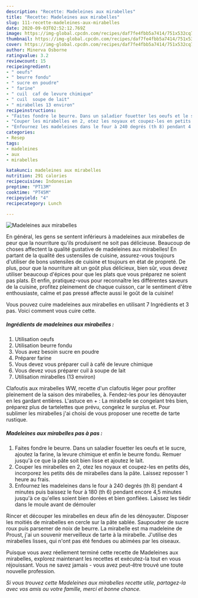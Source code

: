 ```yaml
---
description: "Recette: Madeleines aux mirabelles"
title: "Recette: Madeleines aux mirabelles"
slug: 111-recette-madeleines-aux-mirabelles
date: 2020-09-03T02:52:12.769Z
image: https://img-global.cpcdn.com/recipes/daf7fe4fbb5a7414/751x532cq70/madeleines-aux-mirabelles-photo-principale-de-la-recette.jpg
thumbnail: https://img-global.cpcdn.com/recipes/daf7fe4fbb5a7414/751x532cq70/madeleines-aux-mirabelles-photo-principale-de-la-recette.jpg
cover: https://img-global.cpcdn.com/recipes/daf7fe4fbb5a7414/751x532cq70/madeleines-aux-mirabelles-photo-principale-de-la-recette.jpg
author: Minerva Osborne
ratingvalue: 3.2
reviewcount: 15
recipeingredient:
- " oeufs"
- " beurre fondu"
- " sucre en poudre"
- " farine"
- " cuil  caf de levure chimique"
- " cuil  soupe de lait"
- " mirabelles 13 environ"
recipeinstructions:
- "Faites fondre le beurre. Dans un saladier fouetter les oeufs et le sucre, ajoutez la farine, la levure chimique et enfin le beurre fondu. Remuer jusqu&#39;à ce que la pâte soit bien lisse et ajoutez le lait."
- "Couper les mirabelles en 2, otez les noyaux et coupez-les en petits dés, incorporez les petits dés de mirabelles dans la pâte. Laissez reposser 1 heure au frais."
- "Enfournez les madeleines dans le four à 240 degrés (th 8) pendant 4 minutes puis baissez le four à 180 (th 6) pendant encore 4,5 minutes jusqu&#39;à ce qu&#39;elles soient bien dorées et bien gonflées. Laissez les tiédir dans le moule avant de démouler"
categories:
- Resep
tags:
- madeleines
- aux
- mirabelles

katakunci: madeleines aux mirabelles 
nutrition: 291 calories
recipecuisine: Indonesian
preptime: "PT13M"
cooktime: "PT45M"
recipeyield: "4"
recipecategory: Lunch

---
```



![Madeleines aux mirabelles](https://img-global.cpcdn.com/recipes/daf7fe4fbb5a7414/751x532cq70/madeleines-aux-mirabelles-photo-principale-de-la-recette.jpg)

En général, les gens se sentent inférieurs à madeleines aux mirabelles de peur que la nourriture qu'ils produisent ne soit pas délicieuse. Beaucoup de choses affectent la qualité gustative de madeleines aux mirabelles! En partant de la qualité des ustensiles de cuisine, assurez-vous toujours d'utiliser de bons ustensiles de cuisine et toujours en état de propreté. De plus, pour que la nourriture ait un goût plus délicieux, bien sûr, vous devez utiliser beaucoup d'épices pour que les plats que vous préparez ne soient pas plats. Et enfin, pratiquez-vous pour reconnaître les différentes saveurs de la cuisine, profitez pleinement de chaque cuisson, car le sentiment d'être enthousiaste, calme et pas pressé affecte aussi le goût de la cuisine!

<!--inarticleads1-->

Vous pouvez cuire madeleines aux mirabelles en utilisant 7 Ingrédients et 3 pas. Voici comment vous cuire cette.

##### Ingrédients de madeleines aux mirabelles :

1. Utilisation  oeufs
1. Utilisation  beurre fondu
1. Vous avez besoin  sucre en poudre
1. Préparer  farine
1. Vous devez vous préparer  cuil à café de levure chimique
1. Vous devez vous préparer  cuil à soupe de lait
1. Utilisation  mirabelles (13 environ)


Clafoutis aux mirabelles WW, recette d&#39;un clafoutis léger pour profiter pleinement de la saison des mirabelles, à. Fendez-les pour les dénoyauter en les gardant entières. L&#39;astuce en + : La mirabelle se congelant très bien, préparez plus de tartelettes que prévu, congelez le surplus et. Pour sublimer les mirabelles j&#39;ai choisi de vous proposer une recette de tarte rustique. 

<!--inarticleads2-->

##### Madeleines aux mirabelles pas à pas :

1. Faites fondre le beurre. Dans un saladier fouetter les oeufs et le sucre, ajoutez la farine, la levure chimique et enfin le beurre fondu. Remuer jusqu&#39;à ce que la pâte soit bien lisse et ajoutez le lait.
1. Couper les mirabelles en 2, otez les noyaux et coupez-les en petits dés, incorporez les petits dés de mirabelles dans la pâte. Laissez reposser 1 heure au frais.
1. Enfournez les madeleines dans le four à 240 degrés (th 8) pendant 4 minutes puis baissez le four à 180 (th 6) pendant encore 4,5 minutes jusqu&#39;à ce qu&#39;elles soient bien dorées et bien gonflées. Laissez les tiédir dans le moule avant de démouler


Rincer et découper les mirabelles en deux afin de les dénoyauter. Disposer les moitiés de mirabelles en cercle sur la pâte sablée. Saupoudrer de sucre roux puis parsemer de noix de beurre. La mirabelle est ma madeleine de Proust, j&#39;ai un souvenir merveilleux de tarte à la mirabelle. J&#39;utilise des mirabelles lisses, qui n&#39;ont pas été fendues ou abimées par les oiseaux. 

<!--inarticleads1-->

<p>
Puisque vous avez réellement terminé cette recette de Madeleines aux mirabelles, explorez maintenant les recettes et exécutez-la tout en vous réjouissant. Vous ne savez jamais - vous avez peut-être trouvé une toute nouvelle profession.
</p>

<p>
<i>Si vous trouvez cette Madeleines aux mirabelles recette utile, partagez-la avec vos amis ou votre famille, merci et bonne chance.</i>
</p>
